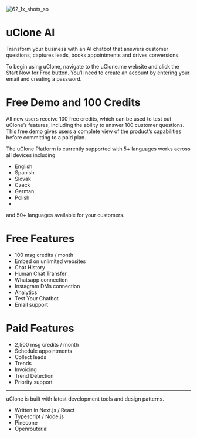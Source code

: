 ![62_1x_shots_so](https://github.com/user-attachments/assets/87efa436-f17a-4aeb-b109-44d0de59f330)

# uClone AI

Transform your business with an AI chatbot that answers customer questions, captures leads, books appointments and drives conversions.

To begin using uClone, navigate to the uClone.me website and click the Start Now for Free button. You’ll need to create an account by entering your email and creating a password.

# Free Demo and 100 Credits
All new users receive 100 free credits, which can be used to test out uClone’s features, including the ability to answer 100 customer questions. This free demo gives users a complete view of the product’s capabilities before committing to a paid plan.

The uClone Platform is currently supported with 5+ languages works across all devices including
- English
- Spanish
- Slovak
- Czeck
- German
- Polish
- 
and 50+ languages available for your customers.

# Free Features

- 100 msg credits / month
- Embed on unlimited websites
- Chat History
- Human Chat Transfer
- Whatsapp connection
- Instagram DMs connection
- Analytics
- Test Your Chatbot
- Email support

# Paid Features
- 2,500 msg credits / month
- Schedule appointments
- Collect leads
- Trends
- Invoicing
- Trend Detection
- Priority support

* * *
uClone is built with latest development tools and design patterns.
- Written in Next.js / React
- Typescript / Node.js
- Pinecone
- Openrouter.ai
